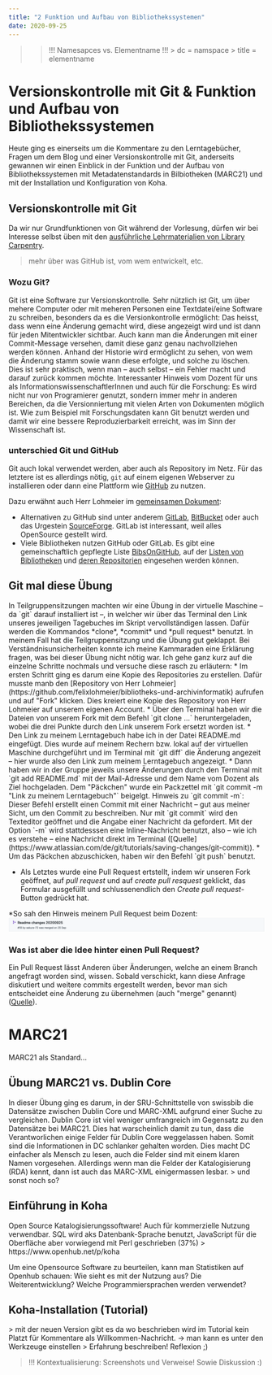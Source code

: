 ```yaml
---
title: "2 Funktion und Aufbau von Bibliothekssystemen"
date: 2020-09-25
---
```


>> !!! Namesapces vs. Elementname !!! > dc = namspace > title = elementname

# Versionskontrolle mit Git & Funktion und Aufbau von Bibliothekssystemen
Heute ging es einerseits um die Kommentare zu den Lerntagebücher, Fragen um dem Blog und einer Versionskontrolle mit Git, anderseits gewannen wir einen Einblick in der Funktion und der Aufbau von Bibliothekssystemen mit Metadatenstandards in Bilbiotheken (MARC21) und mit der Installation und Konfiguration von Koha.

## Versionskontrolle mit Git
Da wir nur Grundfunktionen von Git während der Vorlesung, dürfen wir bei Interesse selbst üben mit den [ausführliche Lehrmaterialien von Library Carpentry](<https://librarycarpentry.org/lc-git/>).

>mehr über was GitHub ist, vom wem entwickelt, etc.

### Wozu Git?
Git ist eine Software zur Versionskontrolle. Sehr nützlich ist Git, um über mehere Computer oder mit meheren Personen eine Textdatei/eine Software zu schreiben, besonders da es die Versionkontrolle ermöglicht: Das heisst, dass wenn eine Änderung gemacht wird, diese angezeigt wird und ist dann für jeden Mitentwickler sichtbar. Auch kann man die Änderungen mit einer Commit-Message versehen, damit diese ganz genau nachvollziehen werden können. Anhand der Historie wird ermöglicht zu sehen, von wem die Änderung stamm sowie wann diese erfolgte, und solche zu löschen. Dies ist sehr praktisch, wenn man – auch selbst – ein Fehler macht und darauf zurück kommen möchte. Interessanter Hinweis vom Dozent für uns als InformationswissenschaftlerInnen und auch für die Forschung: Es wird nicht nur von Programierer genutzt, sondern immer mehr in anderen Bereichen, da die Versionniertung mit vielen Arten von Dokumenten möglich ist. Wie zum Beispiel mit Forschungsdaten kann Git benutzt werden und damit wir eine bessere Reproduzierbarkeit erreicht, was im Sinn der Wissenschaft ist.

### unterschied Git und GitHub
Git auch lokal verwendet werden, aber auch als Repository im Netz. Für das letztere ist es allerdings nötig, `git` auf einem eigenen Webserver zu installieren oder dann eine Plattform wie [GitHub](https://github.com/) zu nutzen. 

Dazu erwähnt auch Herr Lohmeier im [gemeinsamen Dokument](https://pad.gwdg.de/12VJD7x4QgiRr498oLhnwg?both#):
- Alternativen zu GitHub sind unter anderem [GitLab](https://gitlab.com), [BitBucket](https://bitbucket.org) oder auch das Urgestein [SourceForge](https://sourceforge.net). GitLab ist interessant, weil alles OpenSource gestellt wird.
- Viele Bibliotheken nutzen GitHub oder GitLab. Es gibt eine gemeinschaftlich gepflegte Liste [BibsOnGitHub](https://github.com/axel-klinger/BibsOnGitHub), auf der [Listen von Bibliotheken](https://axel-klinger.github.io/BibsOnGitHub/libraries.html) und [deren Repositorien](https://axel-klinger.github.io/BibsOnGitHub/repositories.html) eingesehen werden können.

<h2>Git mal diese Übung</h2>
In Teilgruppensitzungen machten wir eine Übung in der virtuelle Maschine – da `git` darauf installiert ist –, in welcher wir über das Terminal den Link unseres jeweiligen Tagebuches im Skript vervollständigen lassen. Dafür werden die Kommandos *clone*, *commit* und *pull request* benutzt. In meinem Fall hat die Teilgruppensitzung und die Übung gut geklappt. Bei Verständnisunsicherheiten konnte ich meine Kammaraden eine Erklärung fragen, was bei dieser Übung nicht nötig war. Ich gehe ganz kurz auf die einzelne Schritte nochmals und versuche diese rasch zu erläutern:
* Im ersten Schritt ging es darum eine Kopie des Repositories zu erstellen. Dafür musste manb den [Repository von Herr Lohmeier](https://github.com/felixlohmeier/bibliotheks-und-archivinformatik) aufrufen und auf "Fork" klicken. Dies kreiert eine Kopie des Repository von Herr Lohmeier auf unserem eigenen Account.
* Über den Terminal haben wir die Dateien von unserem Fork  mit dem Befehl `git clone ...` heruntergeladen, wobei die drei Punkte durch den Link unserem Fork ersetzt worden ist.
* Den Link zu meinem Lerntagebuch habe ich in der Datei README.md eingefügt. Dies wurde auf meinem Rechern bzw. lokal auf der virtuellen Maschine durchgeführt und im Terminal mit `git diff` die Änderung angezeit – hier wurde also den Link zum meinem Lerntagebuch angezeigt. 
* Dann haben wir in der Gruppe jeweils unsere Änderungen durch den Terminal mit `git add README.md` mit der Mail-Adresse und dem Name vom Dozent als Ziel hochgeladen. Dem "Päckchen" wurde ein Packzettel mit `git commit -m "Link zu meinem Lerntagebuch"` beigelgt. 
      Hinweis zu `git commit -m`: Dieser Befehl erstellt einen Commit mit einer Nachricht – gut aus meiner Sicht, um den Commit zu beschreiben. Nur mit `git commit` wird den Texteditor geöffnet und die Angabe einer Nachricht da gefordert. Mit der Option `-m` wird stattdesssen eine Inline-Nachricht benutzt, also – wie ich es verstehe – eine Nachricht direkt im Terminal ([Quelle](https://www.atlassian.com/de/git/tutorials/saving-changes/git-commit)).
* Um das Päckchen abzuschicken, haben wir den Befehl `git push` benutzt.

* Als Letztes wurde eine Pull Request ertstellt, indem wir unseren Fork geöffnet, auf *pull request* und auf *create pull resquest* geklickt, das Formular ausgefüllt und schlussenendlich den *Create pull request*-Button gedrückt hat.

*So sah den Hinweis meinem Pull Request beim Dozent: 
![das Ergebnis aus meinem Pull Request beim Dozent](https://github.com/sakura-72/my-bain-blog/blob/master/images/pullrequest.png)

### Was ist aber die Idee hinter einen Pull Request?
Ein Pull Request lässt Anderen über Änderungen, welche an einem Branch angefragt worden sind, wissen. Sobald verschickt, kann diese Anfrage diskutiert und weitere commits ergestellt werden, bevor man sich entscheidet eine Änderung zu übernehmen (auch "merge" genannt) ([Quelle](https://docs.github.com/en/free-pro-team@latest/github/collaborating-with-issues-and-pull-requests/about-pull-requests)).

# MARC21
MARC21 als Standard...

<h2>Übung MARC21 vs. Dublin Core</h2>
In dieser Übung ging es darum, in der SRU-Schnittstelle von swissbib die Datensätze zwischen Dublin Core und MARC-XML aufgrund einer Suche zu vergleichen.
Dublin Core ist viel weniger umfrangreich im Gegensatz zu den Datensätze bei MARC21. Dies hat warscheinlich damit zu tun, dass die Verantworlichen einige Felder für Dublin Core weggelassen haben. Somit sind die Informationen in DC schlanker gehalten worden. Dies macht DC einfacher als Mensch zu lesen, auch die Felder sind mit einem klaren Namen vorgesehen.
Allerdings wenn man die Felder der Katalogisierung (RDA) kennt, dann ist auch das MARC-XML einigermassen lesbar.
> und sonst noch so?

<h2>Einführung in Koha</h2>
Open Source Katalogisierungssoftware! Auch für kommerzielle Nutzung verwendbar. 
SQL wird aks Datenbank-Sprache benutzt, JavaScript für die Oberfläche aber vorwiegend mit Perl geschrieben (37%) 
> https://www.openhub.net/p/koha

Um eine Opensource Software zu beurteilen, kann man Statistiken auf Openhub schauen: Wie sieht es mit der Nutzung aus? Die Weiterentwicklung? Welche Programmiersprachen werden verwendet? 

<h2>Koha-Installation (Tutorial)</h2>
> mit der neuen Version gibt es da wo beschrieben wird im Tutorial kein Platzt für Kommentare als Willkommen-Nachricht. -> man kann es unter den Werkzeuge einstellen
> Erfahrung beschreiben! Reflexion ;)

> !!! Kontextualisierung: Screenshots und Verweise! Sowie Diskussion :)
